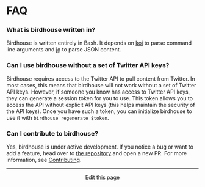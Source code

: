 # FAQ

### What is birdhouse written in?
Birdhouse is written entirely in Bash. It depends on [koi](https://github.com/wcarhart/koi) to parse command line arguments and [jq](https://github.com/stedolan/jq) to parse JSON content.

### Can I use birdhouse without a set of Twitter API keys?
Birdhouse requires access to the Twitter API to pull content from Twitter. In most cases, this means that birdhouse will not work without a set of Twitter API keys. However, if someone you know has access to Twitter API keys, they can generate a session token for you to use. This token allows you to access the API without explicit API keys (this helps maintain the security of the API keys). Once you have such a token, you can initialize birdhouse to use it with `birdhouse regenerate $token`.

### Can I contribute to birdhouse?
Yes, birdhouse is under active development. If you notice a bug or want to add a feature, head over to [the repository](https://github.com/wcarhart/birdhouse) and open a new PR. For more information, see [Contributing](/development?id=contributing).

<hr>
<div style="text-align:center">
	<a class="edit-link" href="https://github.com/wcarhart/wcarhart.github.io/docs/_404.md" target="_blank"><i class="fas fa-edit"></i> Edit this page</a>
</div>